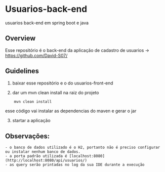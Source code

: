 # Usuarios-back-end
usuarios back-end em spring boot e java

## Overview
Esse repositório é o back-end da aplicação de cadastro de usuarios -> https://github.com/David-S07/

## Guidelines

1. baixar esse repositório e o do usuarios-front-end

2. dar um mvn clean install na raiz do projeto

```java
	mvn clean install
```
   esse código vai instalar as dependencias do maven e gerar o jar
   
3. startar a aplicação

## Observações: 

	- o banco de dados utilizado é o H2, portanto não é preciso configurar ou instalar nenhum banco de dados.
	- a porta padrão utilizada é [localhost:8080](http://localhost:8080/api/usuarios/)
	- as query serão printadas no log da sua IDE durante a execução
